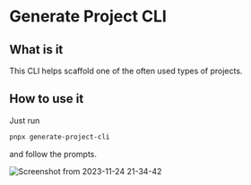 # Generate Project CLI

## What is it

This CLI helps scaffold one of the often used types of projects.

## How to use it

Just run

```sh
pnpx generate-project-cli
```

and follow the prompts.

![Screenshot from 2023-11-24 21-34-42](https://github.com/rosnovsky/generate-project-cli/assets/2508576/34d48e1f-0971-4fe2-a038-be2eefa8ec9d)

